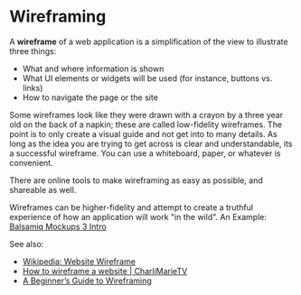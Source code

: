 # Wireframing

A **wireframe** of a web application is a simplification of the view to illustrate three things:

* What and where information is shown
* What UI elements or widgets will be used (for instance, buttons vs. links)
* How to navigate the page or the site

Some wireframes look like they were drawn with a crayon by a three year old on the back of a napkin; these are called low-fidelity wireframes.
The point is to only create a visual guide and not get into to many details. As long as the idea you are trying to get across is clear and understandable, its a successful wireframe.  You can use a whiteboard, paper, or whatever is convenient.

There are online tools to make wireframing as easy as possible, and shareable as well.

Wireframes can be higher-fidelity and attempt to create a truthful experience of how an application will work "in the wild". An Example: [ Balsamiq Mockups 3 Intro ](https://www.youtube.com/watch?v=MxWTGBQE7zE)

See also:
- [ Wikipedia: Website Wireframe ](https://en.wikipedia.org/wiki/Website_wireframe)
- [ How to wireframe a website | CharliMarieTV ](https://www.youtube.com/watch?v=PmmQjLqJQlY)
- [ A Beginner’s Guide to Wireframing ](https://webdesign.tutsplus.com/articles/a-beginners-guide-to-wireframing--webdesign-7399)
